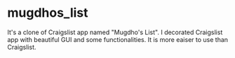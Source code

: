 # mugdhos_list
It's a clone of Craigslist app named "Mugdho's List".
I decorated Craigslist app with beautiful GUI and some functionalities.
It is more eaiser to use than Craigslist.
